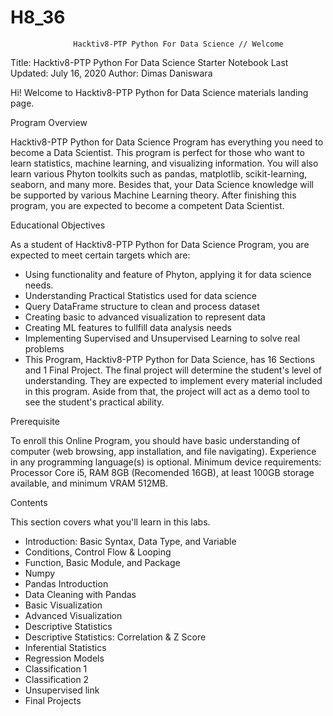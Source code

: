 # H8_36

                  Hacktiv8-PTP Python For Data Science // Welcome
                  
Title: Hacktiv8-PTP Python For Data Science Starter Notebook
Last Updated: July 16, 2020
Author: Dimas Daniswara

Hi! Welcome to Hacktiv8-PTP Python for Data Science materials landing page.

Program Overview

Hacktiv8-PTP Python for Data Science Program has everything you need to become a Data Scientist. This program is perfect for those who want to learn statistics, machine learning, and visualizing information. You will also learn various Phyton toolkits such as pandas, matplotlib, scikit-learning, seaborn, and many more. Besides that, your Data Science knowledge will be supported by various Machine Learning theory. After finishing this program, you are expected to become a competent Data Scientist.

Educational Objectives

As a student of Hacktiv8-PTP Python for Data Science Program, you are expected to meet certain targets which are:

- Using functionality and feature of Phyton, applying it for data science needs.
- Understanding Practical Statistics used for data science
- Query DataFrame structure to clean and process dataset
- Creating basic to advanced visualization to represent data
- Creating ML features to fullfill data analysis needs
- Implementing Supervised and Unsupervised Learning to solve real problems
- This Program, Hacktiv8-PTP Python for Data Science, has 16 Sections and 1 Final Project. The final project will determine the student's level of understanding. They are expected to implement every material included in this program. Aside from that, the project will act as a demo tool to see the student's practical ability.

Prerequisite

To enroll this Online Program, you should have basic understanding of computer (web browsing, app installation, and file navigating). Experience in any programming language(s) is optional. Minimum device requirements: Processor Core i5, RAM 8GB (Recomended 16GB), at least 100GB storage available, and minimum VRAM 512MB.

Contents

This section covers what you'll learn in this labs.

- Introduction: Basic Syntax, Data Type, and Variable 
- Conditions, Control Flow & Looping 
- Function, Basic Module, and Package 
- Numpy 
- Pandas Introduction 
- Data Cleaning with Pandas 
- Basic Visualization 
- Advanced Visualization 
- Descriptive Statistics 
- Descriptive Statistics: Correlation & Z Score 
- Inferential Statistics 
- Regression Models 
- Classification 1 
- Classification 2 
- Unsupervised link
- Final Projects
